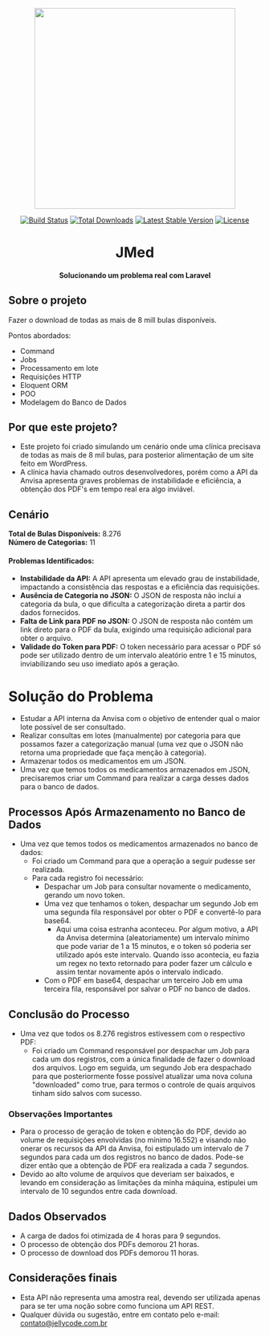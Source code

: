 
<p align="center"><a href="https://laravel.com" target="_blank"><img src="https://raw.githubusercontent.com/laravel/art/master/logo-lockup/5%20SVG/2%20CMYK/1%20Full%20Color/laravel-logolockup-cmyk-red.svg" width="400"></a></p>

<p align="center">
<a href="https://travis-ci.org/laravel/framework"><img src="https://travis-ci.org/laravel/framework.svg" alt="Build Status"></a>
<a href="https://packagist.org/packages/laravel/framework"><img src="https://img.shields.io/packagist/dt/laravel/framework" alt="Total Downloads"></a>
<a href="https://packagist.org/packages/laravel/framework"><img src="https://img.shields.io/packagist/v/laravel/framework" alt="Latest Stable Version"></a>
<a href="https://packagist.org/packages/laravel/framework"><img src="https://img.shields.io/packagist/l/laravel/framework" alt="License"></a>
</p>

<h1 align="center">JMed</h1>
<h4 align="center">Solucionando um problema real com Laravel</h4>

## Sobre o projeto
Fazer o download de todas as mais de 8 mill bulas disponíveis.

Pontos abordados:
 - Command
 - Jobs
 - Processamento em lote
 - Requisições HTTP
 - Eloquent ORM
 - POO
 - Modelagem do Banco de Dados

## Por que este projeto?
- Este projeto foi criado simulando um cenário onde uma clínica precisava de todas as mais de 8 mil bulas, para posterior alimentação de um site feito em WordPress. 
- A clínica havia chamado outros desenvolvedores, porém como a API da Anvisa apresenta graves problemas de instabilidade e eficiência, a obtenção dos PDF's em tempo real era algo inviável.

## Cenário

**Total de Bulas Disponíveis:** 8.276  
**Número de Categorias:** 11

#### Problemas Identificados:
- **Instabilidade da API:** A API apresenta um elevado grau de instabilidade, impactando a consistência das respostas e a eficiência das requisições.
- **Ausência de Categoria no JSON:** O JSON de resposta não inclui a categoria da bula, o que dificulta a categorização direta a partir dos dados fornecidos.
- **Falta de Link para PDF no JSON:** O JSON de resposta não contém um link direto para o PDF da bula, exigindo uma requisição adicional para obter o arquivo.
- **Validade do Token para PDF:** O token necessário para acessar o PDF só pode ser utilizado dentro de um intervalo aleatório entre 1 e 15 minutos, inviabilizando seu uso imediato após a geração.


# Solução do Problema

- Estudar a API interna da Anvisa com o objetivo de entender qual o maior lote possível de ser consultado.
- Realizar consultas em lotes (manualmente) por categoria para que possamos fazer a categorização manual (uma vez que o JSON não retorna uma propriedade que faça menção à categoria).
- Armazenar todos os medicamentos em um JSON.
- Uma vez que temos todos os medicamentos armazenados em JSON, precisaremos criar um Command para realizar a carga desses dados para o banco de dados.

## Processos Após Armazenamento no Banco de Dados
- Uma vez que temos todos os medicamentos armazenados no banco de dados:
  - Foi criado um Command para que a operação a seguir pudesse ser realizada.
  - Para cada registro foi necessário:
    - Despachar um Job para consultar novamente o medicamento, gerando um novo token.
    - Uma vez que tenhamos o token, despachar um segundo Job em uma segunda fila responsável por obter o PDF e convertê-lo para base64.
      * Aqui uma coisa estranha aconteceu. Por algum motivo, a API da Anvisa determina (aleatoriamente) um intervalo mínimo que pode variar de 1 a 15 minutos, e o token só poderia ser utilizado após este intervalo. Quando isso acontecia, eu fazia um regex no texto retornado para poder fazer um cálculo e assim tentar novamente após o intervalo indicado.
    - Com o PDF em base64, despachar um terceiro Job em uma terceira fila, responsável por salvar o PDF no banco de dados.

## Conclusão do Processo
- Uma vez que todos os 8.276 registros estivessem com o respectivo PDF:
  - Foi criado um Command responsável por despachar um Job para cada um dos registros, com a única finalidade de fazer o download dos arquivos. Logo em seguida, um segundo Job era despachado para que posteriormente fosse possível atualizar uma nova coluna "downloaded" como true, para termos o controle de quais arquivos tinham sido salvos com sucesso.

### Observações Importantes

- Para o processo de geração de token e obtenção do PDF, devido ao volume de requisições envolvidas (no mínimo 16.552) e visando não onerar os recursos da API da Anvisa, foi estipulado um intervalo de 7 segundos para cada um dos registros no banco de dados. Pode-se dizer então que a obtenção de PDF era realizada a cada 7 segundos.
- Devido ao alto volume de arquivos que deveriam ser baixados, e levando em consideração as limitações da minha máquina, estipulei um intervalo de 10 segundos entre cada download.

## Dados Observados
- A carga de dados foi otimizada de 4 horas para 9 segundos.
- O processo de obtenção dos PDFs demorou 21 horas.
- O processo de download dos PDFs demorou 11 horas.

## Considerações finais
- Esta API não representa uma amostra real, devendo ser utilizada apenas para se ter uma noção sobre como funciona um API REST.
- Qualquer dúvida ou sugestão, entre em contato pelo e-mail: contato@jellycode.com.br

